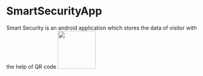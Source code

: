 # SmartSecurityApp
Smart Security is an android application which stores the data of visitor with the help of QR code
<img src=https://user-images.githubusercontent.com/70889731/118364623-cb096d00-b5b6-11eb-89ab-69bb77d9568f.png width=100>
